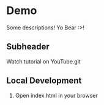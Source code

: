 # Demo

Some descriptions! Yo Bear :>!

## Subheader

Watch tutorial on YouTube.git

## Local Development

1. Open index.html in your browser